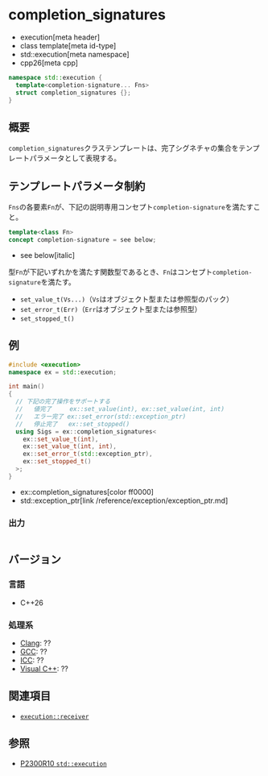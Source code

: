 # completion_signatures
* execution[meta header]
* class template[meta id-type]
* std::execution[meta namespace]
* cpp26[meta cpp]

```cpp
namespace std::execution {
  template<completion-signature... Fns>
  struct completion_signatures {};
}
```

## 概要
`completion_signatures`クラステンプレートは、完了シグネチャの集合をテンプレートパラメータとして表現する。


## テンプレートパラメータ制約
`Fns`の各要素`Fn`が、下記の説明専用コンセプト`completion-signature`を満たすこと。

```cpp
template<class Fn>
concept completion-signature = see below;
```
* see below[italic]

型`Fn`が下記いずれかを満たす関数型であるとき、`Fn`はコンセプト`completion-signature`を満たす。
- `set_value_t(Vs...)`（`Vs`はオブジェクト型または参照型のパック）
- `set_error_t(Err)`（`Err`はオブジェクト型または参照型）
- `set_stopped_t()`


## 例
```cpp example
#include <execution>
namespace ex = std::execution;

int main()
{
  // 下記の完了操作をサポートする
  //   値完了     ex::set_value(int), ex::set_value(int, int)
  //   エラー完了 ex::set_error(std::exception_ptr)
  //   停止完了   ex::set_stopped()
  using Sigs = ex::completion_signatures<
    ex::set_value_t(int),
    ex::set_value_t(int, int),
    ex::set_error_t(std::exception_ptr),
    ex::set_stopped_t()
  >;
}
```
* ex::completion_signatures[color ff0000]
* std::exception_ptr[link /reference/exception/exception_ptr.md]

### 出力
```
```


## バージョン
### 言語
- C++26

### 処理系
- [Clang](/implementation.md#clang): ??
- [GCC](/implementation.md#gcc): ??
- [ICC](/implementation.md#icc): ??
- [Visual C++](/implementation.md#visual_cpp): ??


## 関連項目
- [`execution::receiver`](receiver.md)


## 参照
- [P2300R10 `std::execution`](https://www.open-std.org/jtc1/sc22/wg21/docs/papers/2024/p2300r10.html)
